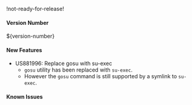 !not-ready-for-release!

#### Version Number
${version-number}

#### New Features
- US881996: Replace gosu with su-exec  
  - `gosu` utility has been replaced with `su-exec`.
  - However the `gosu` command is still supported by a symlink to `su-exec`.

#### Known Issues
